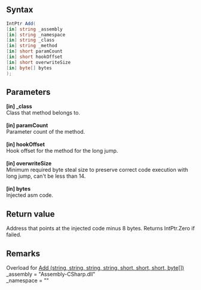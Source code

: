 ## Syntax
```c#
IntPtr Add(
[in] string _assembly
[in] string _namespace
[in] string _class
[in] string _method
[in] short paramCount
[in] short hookOffset
[in] short overwriteSize
[in] byte[] bytes
);
```   
## Parameters
**[in] _class**   
Class that method belongs to.   
<br>
**[in] paramCount**   
Parameter count of the method.   
<br>
**[in] hookOffset**   
Hook offset for the method for the long jump.   
<br>
**[in] overwriteSize**   
Minimum required byte steal size to preserve correct code execution with long jump, can't be less than 14.   
<br>
**[in] bytes**   
Injected asm code.   
## Return value
Address that points at the injected code minus 8 bytes.
Returns IntPtr.Zero if failed.   
## Remarks
Overload for 
[Add (string, string, string, string, short, short, short, byte[])](https://github.com/ru-mii/uhara/tree/main/doc/uhara2/tools/unitycs/jitsave/Add%20(string%2C%20string%2C%20string%2C%20string%2C%20short%2C%20short%2C%20short%2C%20byte%5B%5D))   
_assembly = "Assembly-CSharp.dll"   
_namespace = ""
